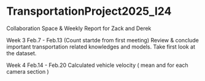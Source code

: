 # TransportationProject2025_I24

Collaboration Space & Weekly Report for Zack and Derek

Week 3  Feb.7 - Feb.13 (Count startde from first meeting)
Review & conclude important transportation related knowledges and models.
Take first look at the dataset.

Week 4 Feb.14 - Feb.20
Calculated vehicle velocity ( mean and for each camera section )


